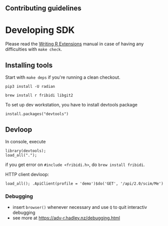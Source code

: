 Contributing guidelines
---


# Developing SDK

Please read the [Writing R Extensions](https://cran.r-project.org/doc/manuals/R-exts.html) manual in case of having any difficulties with `make check`.

## Installing tools

Start with `make deps` if you're running a clean checkout.

```
pip3 install -U radian

brew install r fribidi libgit2
```

To set up dev workstation, you have to install devtools package

```
install.packages("devtools")
```

## Devloop

In console, execute

```
library(devtools);
load_all(".");
```

if you get error on `#include <fribidi.h>`, do `brew install fribidi`.

HTTP client devloop:

```
load_all(); .ApiClient(profile = 'demo')$do('GET', '/api/2.0/scim/Me')
```

### Debugging

* insert `browser()` whenever necessary and use `Q` to quit interactiv debugging
* see more at https://adv-r.hadley.nz/debugging.html
